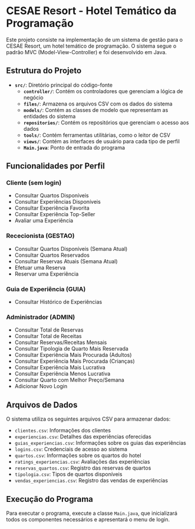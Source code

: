 # CESAE Resort - Hotel Temático da Programação

Este projeto consiste na implementação de um sistema de gestão para o CESAE Resort, um hotel temático de programação. O sistema segue o padrão MVC (Model-View-Controller) e foi desenvolvido em Java.

## Estrutura do Projeto

- **`src/`**: Diretório principal do código-fonte
  - **`controller/`**: Contém os controladores que gerenciam a lógica de negócio
  - **`files/`**: Armazena os arquivos CSV com os dados do sistema
  - **`models/`**: Contém as classes de modelo que representam as entidades do sistema
  - **`repositories/`**: Contém os repositórios que gerenciam o acesso aos dados
  - **`tools/`**: Contém ferramentas utilitárias, como o leitor de CSV
  - **`views/`**: Contém as interfaces de usuário para cada tipo de perfil
  - **`Main.java`**: Ponto de entrada do programa

## Funcionalidades por Perfil

### Cliente (sem login)

- Consultar Quartos Disponíveis
- Consultar Experiências Disponíveis
- Consultar Experiência Favorita
- Consultar Experiência Top-Seller
- Avaliar uma Experiência

### Rececionista (GESTAO)

- Consultar Quartos Disponíveis (Semana Atual)
- Consultar Quartos Reservados
- Consultar Reservas Atuais (Semana Atual)
- Efetuar uma Reserva
- Reservar uma Experiência

### Guia de Experiência (GUIA)

- Consultar Histórico de Experiências

### Administrador (ADMIN)

- Consultar Total de Reservas
- Consultar Total de Receitas
- Consultar Reservas/Receitas Mensais
- Consultar Tipologia de Quarto Mais Reservada
- Consultar Experiência Mais Procurada (Adultos)
- Consultar Experiência Mais Procurada (Crianças)
- Consultar Experiência Mais Lucrativa
- Consultar Experiência Menos Lucrativa
- Consultar Quarto com Melhor Preço/Semana
- Adicionar Novo Login

## Arquivos de Dados

O sistema utiliza os seguintes arquivos CSV para armazenar dados:

- `clientes.csv`: Informações dos clientes
- `experiencias.csv`: Detalhes das experiências oferecidas
- `guias_experiencias.csv`: Informações sobre os guias das experiências
- `logins.csv`: Credenciais de acesso ao sistema
- `quartos.csv`: Informações sobre os quartos do hotel
- `ratings_experiencias.csv`: Avaliações das experiências
- `reservas_quartos.csv`: Registro das reservas de quartos
- `tipologia.csv`: Tipos de quartos disponíveis
- `vendas_experiencias.csv`: Registro das vendas de experiências

## Execução do Programa

Para executar o programa, execute a classe `Main.java`, que inicializará todos os componentes necessários e apresentará o menu de login.
